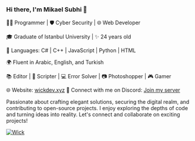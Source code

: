 ### Hi there, I'm Mikael Subhi 👋

👨‍💻 Programmer | 🛡️ Cyber Security | 🌐 Web Developer

🎓 Graduate of Istanbul University | ✨ 24 years old

🔧 Languages: C# | C++ | JavaScript | Python | HTML

🌍 Fluent in Arabic, English, and Turkish

📚 Editor | 📜 Scripter | 💻 Error Solver | 📷 Photoshopper | 🎮 Gamer

🌐 Website: [wickdev.xyz](https://wickdev.xyz/)
💬 Connect with me on Discord: [Join my server](https://discord.gg/FY2A87EK7k)

Passionate about crafting elegant solutions, securing the digital realm, and contributing to open-source projects. I enjoy exploring the depths of code and turning ideas into reality. Let's connect and collaborate on exciting projects!

[![Wick](https://media.discordapp.net/attachments/1066439278932009021/1160196373409447946/New_Project_-_2023-10-04T194651.988.png?ex=6533c812&is=65215312&hm=78ee3baf9167ffd7f9db119db464263df961773905a690419e305e5932c64d85&=&width=1285&height=675)](https://cdn.discordapp.com/attachments/1066439278932009021/1160196373409447946/New_Project_-_2023-10-04T194651.988.png?ex=6533c812&is=65215312&hm=78ee3baf9167ffd7f9db119db464263df961773905a690419e305e5932c64d85&)
